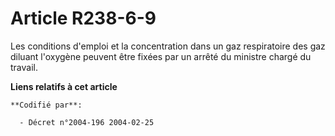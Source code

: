# Article R238-6-9

Les conditions d'emploi et la concentration dans un gaz respiratoire des gaz diluant l'oxygène peuvent être fixées par un
arrêté du ministre chargé du travail.

**Liens relatifs à cet article**

	**Codifié par**:

	  - Décret n°2004-196 2004-02-25

